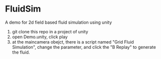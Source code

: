 # FluidSim
A demo for 2d field based fluid simulation using unity

1. git clone this repo in a project of unity
2. open Demo.unity, click play
3. at the maincamera obejct, there is a script named "Grid Fluid Simulation", change the parameter, and click the "B Replay" to 
generate the fluid.
